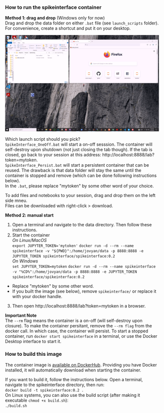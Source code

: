 
### How to run the spikeinterface container
**Method 1: drag and drop**  (Windows only for now)  
Drag and drop the data folder on either `.bat` file (see `launch_scripts` folder).  For convenience, create a shortcut and put it on your desktop.

![Drag and Drop](images/DragAndDropDemo.gif)

Which launch script should you pick?   
  `SpikeInterface_OneOff.bat` will start a on-off sesssion. The container will self-destroy upon shutdown (not just closing the tab though). If the tab is closed, go back to your session at this address: http://localhost:8888/lab?token=mytoken.  
  `SpikeInterface_Persist.bat` will start a persistent container that can be reused. The drawback is that data folder will stay the same until the container is stopped and remove (which can be done following instructions below).  
In the `.bat`, please replace "mytoken" by some other word of your choice.  

To add files and notebooks to your session, drag and drop them on the left side mneu.  
Files can be downloaded with right-click > download.   
  
**Method 2: manual start**  
1. Open a terminal and navigate to the data directory. Then follow these instructions.  
2. Start the container  
*On Linux/MacOS*  
`export JUPYTER_TOKEN='mytoken'`
`docker run -d --rm --name spikeinterface -v "${PWD}":/home/jovyan/data -p 8888:8888 -e JUPYTER_TOKEN spikeinterface/spikeinterface:0.2`  
*On Windows*  
`set JUPYTER_TOKEN=mytoken`
`docker run -d --rm --name spikeinterface -v "%CD%":/home/jovyan/data -p 8888:8888 -e JUPYTER_TOKEN spikeinterface/spikeinterface:0.2`  
  
  * Replace "mytoken" by some other word. 
  * If you built the image (see below), remove `spikeinterface/` or replace it with your docker handle. 
  
3. Then open http://localhost:8888/lab?token=mytoken in a browser.   



**Important Note**  
The `--rm` flag means the container is a on-off (will self-destroy upon closure). 
To make the container persitant, remove the `--rm flag` from the docker call. In which case, the container will persist. To start a stopped container, run `docker start spikeinterface` in a terminal, or use the Docker Desktop interface to start it.  

### How to build this image
The container image is [available on DockerHub](https://hub.docker.com/repository/docker/spikeinterface/spikeinterface/). Providing you have Docker installed, it will automatically download when starting the container. 

If you want to build it, follow the instructions below.
Open a terminal, navigate to the spikeinterface directory, then run:   
`docker build -t spikeinterface:0.2 .`  
On Linux systems, you can also use the build script (after making it executable `chmod +x build.sh`):    
`./build.sh`  


  





